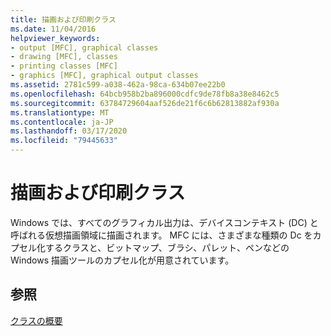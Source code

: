 ```yaml
---
title: 描画および印刷クラス
ms.date: 11/04/2016
helpviewer_keywords:
- output [MFC], graphical classes
- drawing [MFC], classes
- printing classes [MFC]
- graphics [MFC], graphical output classes
ms.assetid: 2781c599-a038-462a-98ca-634b07ee22b0
ms.openlocfilehash: 64bcb958b2ba896000cdfc9de78fb8a38e8462c5
ms.sourcegitcommit: 63784729604aaf526de21f6c6b62813882af930a
ms.translationtype: MT
ms.contentlocale: ja-JP
ms.lasthandoff: 03/17/2020
ms.locfileid: "79445633"
---
```

# <a name="drawing-and-printing-classes"></a>描画および印刷クラス

Windows では、すべてのグラフィカル出力は、デバイスコンテキスト (DC) と呼ばれる仮想描画領域に描画されます。 MFC には、さまざまな種類の Dc をカプセル化するクラスと、ビットマップ、ブラシ、パレット、ペンなどの Windows 描画ツールのカプセル化が用意されています。

## <a name="see-also"></a>参照

[クラスの概要](../mfc/class-library-overview.md)
